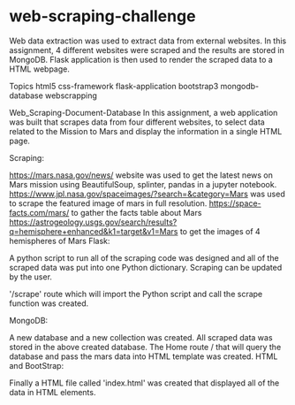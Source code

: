 # web-scraping-challenge
Web data extraction was used to extract data from external websites. In this assignment, 4 different websites were scraped and the results are stored in MongoDB. Flask application is then used to render the scraped data to a HTML webpage.

Topics
html5 css-framework flask-application bootstrap3 mongodb-database webscrapping

Web_Scraping-Document-Database
In this assignment, a web application was built that scrapes data from four different websites, to select data related to the Mission to Mars and display the information in a single HTML page.

Scraping:

https://mars.nasa.gov/news/ website was used to get the latest news on Mars mission using BeautifulSoup, splinter, pandas in a jupyter notebook.
https://www.jpl.nasa.gov/spaceimages/?search=&category=Mars was used to scrape the featured image of mars in full resolution.
https://space-facts.com/mars/ to gather the facts table about Mars
https://astrogeology.usgs.gov/search/results?q=hemisphere+enhanced&k1=target&v1=Mars to get the images of 4 hemispheres of Mars
Flask:

A python script to run all of the scraping code was designed and all of the scraped data was put into one Python dictionary. Scraping can be updated by the user.

'/scrape' route which will import the Python script and call the scrape function was created.

MongoDB:

A new database and a new collection was created.
All scraped data was stored in the above created database.
The Home route / that will query the database and pass the mars data into HTML template was created.
HTML and BootStrap:

Finally a HTML file called 'index.html' was created that displayed all of the data in HTML elements.
